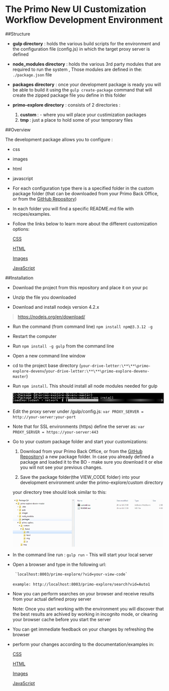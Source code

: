 


# The Primo New UI Customization Workflow Development Environment


##Structure

- <b>gulp directory</b> : holds the various build scripts for the environment and the configuration file (config.js) in which the target proxy server is defined

- <b>node_modules directory</b> : holds the various 3rd party modules that are required to run the system , Those modules are defined in the:
`./package.json` file

- <b>packages directory</b> : once your development package is ready you will be able to build it using the `gulp create-package` command that will create the zipped package file you define in this folder

- <b>primo-explore directory</b> : consists of 2 directories :
   1. <b> custom </b> : - where you will place your custimization packages
   2. <b> tmp </b> : just a place to hold some of your temporary files

##Overview

The development package allows you to configure :

- css

- images

- html

- javascript


- For each configuration type there is a specified folder in the custom package folder (that can be downloaded from your Primo Back Office, or from the [GitHub Repository](https://github.com/ExLibrisGroup/primo-explore-package "primo-explore-package repository"))
- In each folder you will find a specific README.md file with recipes/examples.

- Follow the links below to learn more about the different customization options:

    [CSS](https://github.com/ExLibrisGroup/primo-explore-package/tree/master/VIEW_CODE/css "css documentation")

    [HTML](https://github.com/ExLibrisGroup/primo-explore-package/tree/master/VIEW_CODE/html "html documentation")

    [Images](https://github.com/ExLibrisGroup/primo-explore-package/tree/master/VIEW_CODE/img "images documentation")

    [JavaScript](https://github.com/ExLibrisGroup/primo-explore-package/tree/master/VIEW_CODE/js "javascript documentation")


##Installation

-  Download the project from this repository and place it on your pc

-  Unzip the file you downloaded

-  Download and install nodejs version 4.2.x

> https://nodejs.org/en/download/


-  Run the command (from command line) `npm install npm@3.3.12 -g`

-  Restart the computer

-  Run `npm install -g gulp` from the command line

-  Open a new command line window

-  cd to the project base directory (`your-drive-letter:\**\**\primo-explore-devenv`/`your-drive-letter:\**\**\primo-explore-devenv-master`)

-  Run `npm install`. This should install all node modules needed for gulp

    ![npm install image](./help_files/npmInstall.png "Running npm install")

-  Edit the proxy server under /gulp/config.js: `var PROXY_SERVER = http://your-server:your-port`
-  Note that for SSL environments (https) define the server as: `var PROXY_SERVER = https://your-server:443`
-  Go to your custom package folder and start your customizations:
    1.  Download from your Primo Back Office, or from the [GitHub Repository](https://github.com/ExLibrisGroup/primo-explore-package "primo-explore-package repository")) a new package folder.
    In case you already defined a package and loaded it to the BO - make sure you download it or else you will not see your previous changes.

    2.  Save the package folder(the VIEW_CODE folder) into your development environment under the primo-explore/custom directory

    your directory tree should look similar to this:

    ![Directory tree image](./help_files/direcoryTree.png "Directory tree")

-  In the command line run : `gulp run` - This will start your local server
-  Open a browser and type in the following url:

        `localhost:8003/primo-explore/?vid=your-view-code`

       example: http://localhost:8003/primo-explore/search?vid=Auto1

-  Now you can perform searches on your browser and receive results from your actual defined proxy server

    Note: Once you start working with the environment you will discover that the best results are achived by working in incognito mode, or clearing your browser cache before you start the server

-  You can get immediate feedback on your changes by refreshing the browser

-  perform your changes according to the documentation/examples in:

    [CSS](https://github.com/ExLibrisGroup/primo-explore-package/tree/master/VIEW_CODE/css "css documentation")

    [HTML](https://github.com/ExLibrisGroup/primo-explore-package/tree/master/VIEW_CODE/html "html documentation")

    [Images](https://github.com/ExLibrisGroup/primo-explore-package/tree/master/VIEW_CODE/img "images documentation")

    [JavaScript](https://github.com/ExLibrisGroup/primo-explore-package/tree/master/VIEW_CODE/js "javascript documentation")
